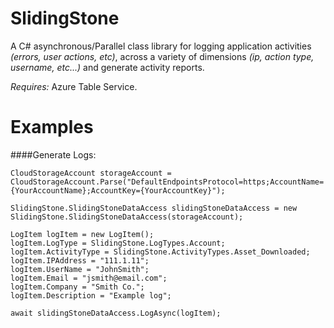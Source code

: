 SlidingStone
============

A C# asynchronous/Parallel class library for logging application activities _(errors, user actions, etc)_, across a variety of dimensions _(ip, action type, username, etc...)_ and generate activity reports.

*Requires:* Azure Table Service.


Examples
============

####Generate Logs:

    CloudStorageAccount storageAccount = CloudStorageAccount.Parse("DefaultEndpointsProtocol=https;AccountName={YourAccountName};AccountKey={YourAccountKey}");

    SlidingStone.SlidingStoneDataAccess slidingStoneDataAccess = new SlidingStone.SlidingStoneDataAccess(storageAccount);
    
    LogItem logItem = new LogItem();    
    logItem.LogType = SlidingStone.LogTypes.Account;
    logItem.ActivityType = SlidingStone.ActivityTypes.Asset_Downloaded;
    logItem.IPAddress = "111.1.11";
    logItem.UserName = "JohnSmith";
    logItem.Email = "jsmith@email.com";
    logItem.Company = "Smith Co.";
    logItem.Description = "Example log";

    await slidingStoneDataAccess.LogAsync(logItem);

